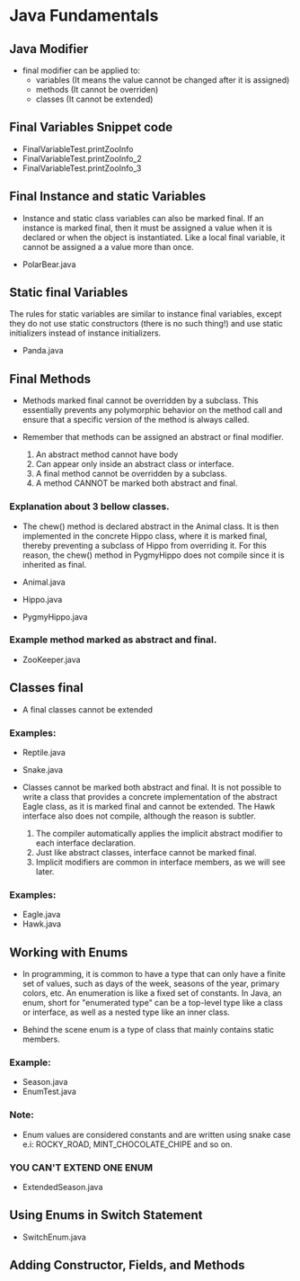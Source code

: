 # Java Fundamentals

## Java Modifier

- final modifier can be applied to:
  - variables (It means the value cannot be changed after it is assigned)
  - methods (It cannot be overriden)
  - classes (It cannot be extended)


## Final Variables Snippet code

- FinalVariableTest.printZooInfo
- FinalVariableTest.printZooInfo_2
- FinalVariableTest.printZooInfo_3


## Final Instance and static Variables

- Instance and static class variables can also be marked final. If an instance is marked final, then it must be assigned
a value when it is declared or when the object is instantiated. Like a local final variable, it cannot be assigned a
a value more than once.

- PolarBear.java

## Static final Variables

The rules for static variables are similar to instance final variables, except they do not use static constructors
(there is no such thing!) and use static initializers instead of instance initializers.

- Panda.java


## Final Methods

- Methods marked final cannot be overridden by a subclass. This essentially prevents any polymorphic behavior on the 
method call and ensure that a specific version of the method is always called.

- Remember that methods can be assigned an abstract or final modifier. 
  1. An abstract method cannot have body 
  2. Can appear only inside an abstract class or interface.
  3. A final method cannot be overridden by a subclass.
  4. A method CANNOT be marked both abstract and final.


### Explanation about 3 bellow classes.

- The chew() method is declared abstract in the Animal class. It is then implemented in the concrete Hippo class, where 
it is marked final, thereby preventing a subclass of Hippo from overriding it. For this reason, the chew() method in 
PygmyHippo does not compile since it is inherited as final.

- Animal.java
- Hippo.java
- PygmyHippo.java

### Example method marked as abstract and final.

- ZooKeeper.java 


## Classes final

- A final classes cannot be extended

### Examples:

- Reptile.java
- Snake.java

- Classes cannot be marked both abstract and final. It is not possible to write a class that provides a concrete 
implementation of the abstract Eagle class, as it is marked final and cannot be extended. The Hawk interface also does
not compile, although the reason is subtler.

  1. The compiler automatically applies the implicit abstract modifier to each interface declaration. 
  2. Just like abstract classes, interface cannot be marked final.
  3. Implicit modifiers are common in interface members, as we will see later.
  

### Examples:

- Eagle.java
- Hawk.java


## Working with Enums

- In programming, it is common to have a type that can only have a finite set of values, such as days of the week, seasons
of the year, primary colors, etc. An enumeration is like a fixed set of constants. In Java, an enum, short for 
"enumerated type" can be a top-level type like a class or interface, as well as a nested type like an inner class.

- Behind the scene enum is a type of class that mainly contains static members. 

### Example:

- Season.java
- EnumTest.java

### Note:

- Enum values are considered constants and are written using snake case e.i: ROCKY_ROAD, MINT_CHOCOLATE_CHIPE and so on.

### YOU CAN'T EXTEND ONE ENUM

- ExtendedSeason.java

## Using Enums in Switch Statement

- SwitchEnum.java

## Adding Constructor, Fields, and Methods


